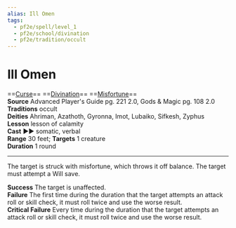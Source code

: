 ```yaml
---
alias: Ill Omen
tags:
  - pf2e/spell/level_1
  - pf2e/school/divination
  - pf2e/tradition/occult
---
```


# Ill Omen

==[Curse](Curse.md)== ==[Divination](Divination.md)== ==[Misfortune](Misfortune.md)==  
__Source__ Advanced Player's Guide pg. 221 2.0, Gods & Magic pg. 108 2.0  
**Traditions** occult  
**Deities** Ahriman, Azathoth, Gyronna, Imot, Lubaiko, Sifkesh, Zyphus  
**Lesson** lesson of calamity  
**Cast** ►► somatic, verbal  
**Range** 30 feet; **Targets** 1 creature  
**Duration** 1 round

---

The target is struck with misfortune, which throws it off balance. The target must attempt a Will save.

**Success** The target is unaffected.  
**Failure** The first time during the duration that the target attempts an attack roll or skill check, it must roll twice and use the worse result.  
**Critical Failure** Every time during the duration that the target attempts an attack roll or skill check, it must roll twice and use the worse result.
